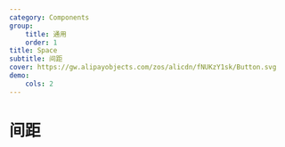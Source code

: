 ```yaml
---
category: Components
group:
    title: 通用
    order: 1
title: Space
subtitle: 间距
cover: https://gw.alipayobjects.com/zos/alicdn/fNUKzY1sk/Button.svg
demo:
    cols: 2
---
```



# 间距

<code src="./demo/basic.tsx" title="基本用法" description="相邻组件水平间距。"></code>
